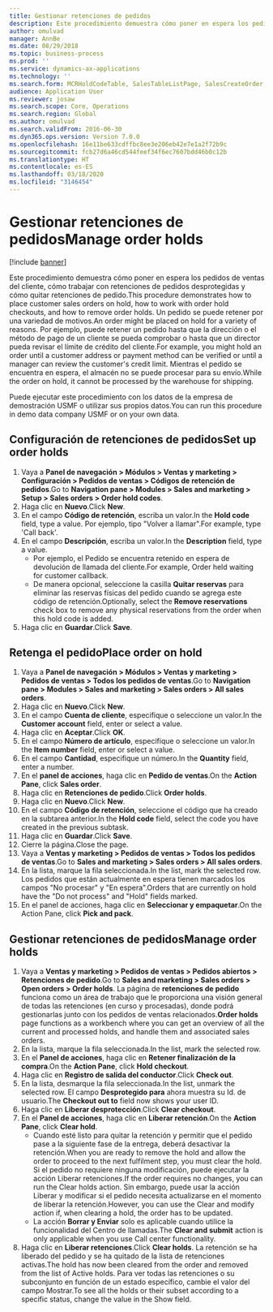 ```yaml
---
title: Gestionar retenciones de pedidos
description: Este procedimiento demuestra cómo poner en espera los pedidos de ventas del cliente, cómo trabajar con retenciones de pedidos desprotegidas y cómo quitar retenciones de pedido.
author: omulvad
manager: AnnBe
ms.date: 08/29/2018
ms.topic: business-process
ms.prod: ''
ms.service: dynamics-ax-applications
ms.technology: ''
ms.search.form: MCRHoldCodeTable, SalesTableListPage, SalesCreateOrder, SalesTable, MCRHoldCodeTrans
audience: Application User
ms.reviewer: josaw
ms.search.scope: Core, Operations
ms.search.region: Global
ms.author: omulvad
ms.search.validFrom: 2016-06-30
ms.dyn365.ops.version: Version 7.0.0
ms.openlocfilehash: 16e11be633cdffbc8ee3e206eb42e7e1a2f72b9c
ms.sourcegitcommit: fcb27d6a46cd544feef34f6ec7607bdd46b0c12b
ms.translationtype: HT
ms.contentlocale: es-ES
ms.lasthandoff: 03/18/2020
ms.locfileid: "3146454"
---
```

# <a name="manage-order-holds"></a><span data-ttu-id="678b7-103">Gestionar retenciones de pedidos</span><span class="sxs-lookup"><span data-stu-id="678b7-103">Manage order holds</span></span>

[!include [banner](../../includes/banner.md)]

<span data-ttu-id="678b7-104">Este procedimiento demuestra cómo poner en espera los pedidos de ventas del cliente, cómo trabajar con retenciones de pedidos desprotegidas y cómo quitar retenciones de pedido.</span><span class="sxs-lookup"><span data-stu-id="678b7-104">This procedure demonstrates how to place customer sales orders on hold, how to work with order hold checkouts, and how to remove order holds.</span></span> <span data-ttu-id="678b7-105">Un pedido se puede retener por una variedad de motivos.</span><span class="sxs-lookup"><span data-stu-id="678b7-105">An order might be placed on hold for a variety of reasons.</span></span> <span data-ttu-id="678b7-106">Por ejemplo, puede retener un pedido hasta que la dirección o el método de pago de un cliente se pueda comprobar o hasta que un director pueda revisar el límite de crédito del cliente.</span><span class="sxs-lookup"><span data-stu-id="678b7-106">For example, you might hold an order until a customer address or payment method can be verified or until a manager can review the customer's credit limit.</span></span> <span data-ttu-id="678b7-107">Mientras el pedido se encuentra en espera, el almacén no se puede procesar para su envío.</span><span class="sxs-lookup"><span data-stu-id="678b7-107">While the order on hold, it cannot be processed by the warehouse for shipping.</span></span> 

<span data-ttu-id="678b7-108">Puede ejecutar este procedimiento con los datos de la empresa de demostración USMF o utilizar sus propios datos.</span><span class="sxs-lookup"><span data-stu-id="678b7-108">You can run this procedure in demo data company USMF or on your own data.</span></span>


## <a name="set-up-order-holds"></a><span data-ttu-id="678b7-109">Configuración de retenciones de pedidos</span><span class="sxs-lookup"><span data-stu-id="678b7-109">Set up order holds</span></span>
1. <span data-ttu-id="678b7-110">Vaya a **Panel de navegación > Módulos > Ventas y marketing > Configuración > Pedidos de ventas > Códigos de retención de pedidos**.</span><span class="sxs-lookup"><span data-stu-id="678b7-110">Go to **Navigation pane > Modules > Sales and marketing > Setup > Sales orders > Order hold codes**.</span></span>
2. <span data-ttu-id="678b7-111">Haga clic en **Nuevo**.</span><span class="sxs-lookup"><span data-stu-id="678b7-111">Click **New**.</span></span>
3. <span data-ttu-id="678b7-112">En el campo **Código de retención**, escriba un valor.</span><span class="sxs-lookup"><span data-stu-id="678b7-112">In the **Hold code** field, type a value.</span></span> <span data-ttu-id="678b7-113">Por ejemplo, tipo "Volver a llamar".</span><span class="sxs-lookup"><span data-stu-id="678b7-113">For example, type 'Call back'.</span></span>  
4. <span data-ttu-id="678b7-114">En el campo **Descripción**, escriba un valor.</span><span class="sxs-lookup"><span data-stu-id="678b7-114">In the **Description** field, type a value.</span></span>
    - <span data-ttu-id="678b7-115">Por ejemplo, el Pedido se encuentra retenido en espera de devolución de llamada del cliente.</span><span class="sxs-lookup"><span data-stu-id="678b7-115">For example, Order held waiting for customer callback.</span></span>  
    - <span data-ttu-id="678b7-116">De manera opcional, seleccione la casilla **Quitar reservas** para eliminar las reservas físicas del pedido cuando se agrega este código de retención.</span><span class="sxs-lookup"><span data-stu-id="678b7-116">Optionally, select the **Remove reservations** check box to remove any physical reservations from the order when this hold code is added.</span></span>  
5. <span data-ttu-id="678b7-117">Haga clic en **Guardar**.</span><span class="sxs-lookup"><span data-stu-id="678b7-117">Click **Save**.</span></span>

## <a name="place-order-on-hold"></a><span data-ttu-id="678b7-118">Retenga el pedido</span><span class="sxs-lookup"><span data-stu-id="678b7-118">Place order on hold</span></span>
1. <span data-ttu-id="678b7-119">Vaya a **Panel de navegación > Módulos > Ventas y marketing > Pedidos de ventas > Todos los pedidos de ventas**.</span><span class="sxs-lookup"><span data-stu-id="678b7-119">Go to **Navigation pane > Modules > Sales and marketing > Sales orders > All sales orders**.</span></span>
2. <span data-ttu-id="678b7-120">Haga clic en **Nuevo**.</span><span class="sxs-lookup"><span data-stu-id="678b7-120">Click **New**.</span></span>
3. <span data-ttu-id="678b7-121">En el campo **Cuenta de cliente**, especifique o seleccione un valor.</span><span class="sxs-lookup"><span data-stu-id="678b7-121">In the **Customer account** field, enter or select a value.</span></span>
4. <span data-ttu-id="678b7-122">Haga clic en **Aceptar**.</span><span class="sxs-lookup"><span data-stu-id="678b7-122">Click **OK**.</span></span>
5. <span data-ttu-id="678b7-123">En el campo **Número de artículo**, especifique o seleccione un valor.</span><span class="sxs-lookup"><span data-stu-id="678b7-123">In the **Item number** field, enter or select a value.</span></span>
6. <span data-ttu-id="678b7-124">En el campo **Cantidad**, especifique un número.</span><span class="sxs-lookup"><span data-stu-id="678b7-124">In the **Quantity** field, enter a number.</span></span>
7. <span data-ttu-id="678b7-125">En el **panel de acciones**, haga clic en **Pedido de ventas**.</span><span class="sxs-lookup"><span data-stu-id="678b7-125">On the **Action Pane**, click **Sales order**.</span></span>
8. <span data-ttu-id="678b7-126">Haga clic en **Retenciones de pedido**.</span><span class="sxs-lookup"><span data-stu-id="678b7-126">Click **Order holds**.</span></span>
9. <span data-ttu-id="678b7-127">Haga clic en **Nuevo**.</span><span class="sxs-lookup"><span data-stu-id="678b7-127">Click **New**.</span></span>
10. <span data-ttu-id="678b7-128">En el campo **Código de retención**, seleccione el código que ha creado en la subtarea anterior.</span><span class="sxs-lookup"><span data-stu-id="678b7-128">In the **Hold code** field, select the code you have created in the previous subtask.</span></span>
11. <span data-ttu-id="678b7-129">Haga clic en **Guardar**.</span><span class="sxs-lookup"><span data-stu-id="678b7-129">Click **Save**.</span></span>
12. <span data-ttu-id="678b7-130">Cierre la página.</span><span class="sxs-lookup"><span data-stu-id="678b7-130">Close the page.</span></span>
13. <span data-ttu-id="678b7-131">Vaya a **Ventas y marketing > Pedidos de ventas > Todos los pedidos de ventas**.</span><span class="sxs-lookup"><span data-stu-id="678b7-131">Go to **Sales and marketing > Sales orders > All sales orders**.</span></span>
14. <span data-ttu-id="678b7-132">En la lista, marque la fila seleccionada.</span><span class="sxs-lookup"><span data-stu-id="678b7-132">In the list, mark the selected row.</span></span> <span data-ttu-id="678b7-133">Los pedidos que están actualmente en espera tienen marcados los campos "No procesar" y "En espera".</span><span class="sxs-lookup"><span data-stu-id="678b7-133">Orders that are currently on hold have the "Do not process" and "Hold" fields marked.</span></span>
15. <span data-ttu-id="678b7-134">En el panel de acciones, haga clic en **Seleccionar y empaquetar**.</span><span class="sxs-lookup"><span data-stu-id="678b7-134">On the Action Pane, click **Pick and pack**.</span></span>

## <a name="manage-order-holds"></a><span data-ttu-id="678b7-135">Gestionar retenciones de pedidos</span><span class="sxs-lookup"><span data-stu-id="678b7-135">Manage order holds</span></span>
1. <span data-ttu-id="678b7-136">Vaya a **Ventas y marketing > Pedidos de ventas > Pedidos abiertos > Retenciones de pedido**.</span><span class="sxs-lookup"><span data-stu-id="678b7-136">Go to **Sales and marketing > Sales orders > Open orders > Order holds**.</span></span> <span data-ttu-id="678b7-137">La página de **retenciones de pedido** funciona como un área de trabajo que le proporciona una visión general de todas las retenciones (en curso y procesadas), donde podrá gestionarlas junto con los pedidos de ventas relacionados.</span><span class="sxs-lookup"><span data-stu-id="678b7-137">**Order holds** page functions as a workbench where you can get an overview of all the current and processed holds, and handle them and associated sales orders.</span></span>     
2. <span data-ttu-id="678b7-138">En la lista, marque la fila seleccionada.</span><span class="sxs-lookup"><span data-stu-id="678b7-138">In the list, mark the selected row.</span></span>
3. <span data-ttu-id="678b7-139">En el **Panel de acciones**, haga clic en **Retener finalización de la compra**.</span><span class="sxs-lookup"><span data-stu-id="678b7-139">On the **Action Pane**, click **Hold checkout**.</span></span>
4. <span data-ttu-id="678b7-140">Haga clic en **Registro de salida del conductor**.</span><span class="sxs-lookup"><span data-stu-id="678b7-140">Click **Check out**.</span></span>
5. <span data-ttu-id="678b7-141">En la lista, desmarque la fila seleccionada.</span><span class="sxs-lookup"><span data-stu-id="678b7-141">In the list, unmark the selected row.</span></span> <span data-ttu-id="678b7-142">El campo **Desprotegido para** ahora muestra su Id. de usuario.</span><span class="sxs-lookup"><span data-stu-id="678b7-142">The **Checkout out to** field now shows your user ID.</span></span>   
6. <span data-ttu-id="678b7-143">Haga clic en **Liberar desprotección**.</span><span class="sxs-lookup"><span data-stu-id="678b7-143">Click **Clear checkout**.</span></span>
7. <span data-ttu-id="678b7-144">En el **Panel de acciones**, haga clic en **Liberar retención**.</span><span class="sxs-lookup"><span data-stu-id="678b7-144">On the **Action Pane**, click **Clear hold**.</span></span>
    - <span data-ttu-id="678b7-145">Cuando esté listo para quitar la retención y permitir que el pedido pase a la siguiente fase de la entrega, deberá desactivar la retención.</span><span class="sxs-lookup"><span data-stu-id="678b7-145">When you are ready to remove the hold and allow the order to proceed to the next fulfilment step, you must clear the hold.</span></span> <span data-ttu-id="678b7-146">Si el pedido no requiere ninguna modificación, puede ejecutar la acción Liberar retenciones.</span><span class="sxs-lookup"><span data-stu-id="678b7-146">If the order requires no changes, you can run the Clear holds action.</span></span> <span data-ttu-id="678b7-147">Sin embargo, puede usar la acción Liberar y modificar si el pedido necesita actualizarse en el momento de liberar la retención.</span><span class="sxs-lookup"><span data-stu-id="678b7-147">However, you can use the Clear and modify action if, when clearing a hold, the order has to be updated.</span></span>      
    - <span data-ttu-id="678b7-148">La acción **Borrar y Enviar** solo es aplicable cuando utilice la funcionalidad del Centro de llamadas.</span><span class="sxs-lookup"><span data-stu-id="678b7-148">The **Clear and submit** action is only applicable when you use Call center functionality.</span></span>  
8. <span data-ttu-id="678b7-149">Haga clic en **Liberar retenciones**.</span><span class="sxs-lookup"><span data-stu-id="678b7-149">Click **Clear holds**.</span></span> <span data-ttu-id="678b7-150">La retención se ha liberado del pedido y se ha quitado de la lista de retenciones activas.</span><span class="sxs-lookup"><span data-stu-id="678b7-150">The hold has now been cleared from the order and removed from the list of Active holds.</span></span> <span data-ttu-id="678b7-151">Para ver todas las retenciones o su subconjunto en función de un estado específico, cambie el valor del campo Mostrar.</span><span class="sxs-lookup"><span data-stu-id="678b7-151">To see all the holds or their subset according to a specific status, change the value in the Show field.</span></span>     

